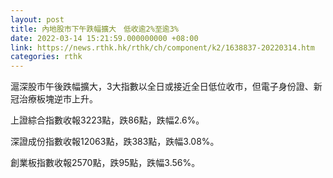 ```yaml
---
layout: post
title: 內地股市下午跌幅擴大　低收逾2%至逾3%
date: 2022-03-14 15:21:59.000000000 +08:00
link: https://news.rthk.hk/rthk/ch/component/k2/1638837-20220314.htm
categories: rthk
---
```


滬深股市午後跌幅擴大，3大指數以全日或接近全日低位收市，但電子身份證、新冠治療板塊逆市上升。

上證綜合指數收報3223點，跌86點，跌幅2.6%。

深證成份指數收報12063點，跌383點，跌幅3.08%。

創業板指數收報2570點，跌95點，跌幅3.56%。
